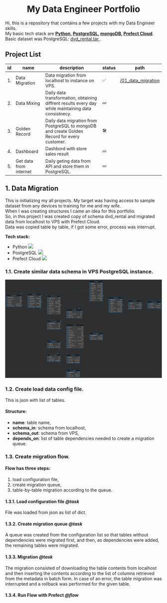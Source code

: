 <h1 style="text-align:center">My Data Engineer Portfolio</h1>

Hi, this is a repository that contains a few projects with my Data Engineer skills. \
My basic tech stack are **<a href="https://www.python.org/">Python</a>, <a href="https://www.postgresql.org/">PostgreSQL</a>, <a href="https://www.mongodb.com/">mongoDB</a>, <a href="https://www.prefect.io/">Prefect Cloud</a>**.
Basic dataset was PostgreSQL: <a href="https://neon.com/postgresql/postgresql-getting-started/postgresql-sample-database"> dvd_rental.tar </a>.

## Project List
| id | name                   | description                                                                                         | status | path                                     |
|----|------------------------|-----------------------------------------------------------------------------------------------------|--------|------------------------------------------|
| 1. | Data Migration         | Data migration from localhost to instance on VPS.                                                   | ✅      | [/01_data_migration](https://github.com/Cracowiatschek/DataEngineerPortfolio/tree/master/01_data_migration) |
| 2. | Data Mixing            | Daily data transformation, obtaining diffrent results every day while maintaining data consistnecy. | 💤     |                                          |
| 3. | Golden Record          | Daily data migration from PostgreSQL to mongoDB and create Golden Record for every customer.        | 🛠️    |                                          |
| 4. | Dashboard              | Dashbord with store sales result                                                                    | 💤     |                                          |
| 5. | Get data from internet | Daily geting data from API and store them in PostgreSQL.                                            | 💤     |                                          |

## 1. Data Migration
This is initializing my all projects. My target was having access to sample dataset from any devices to training for me and my wife. \
When I was creating structures I came an idea for this portfolio. \
So, in this project I was created copy of schema dvd_rental and migrated data from localhost to VPS with Prefect Cloud.  
Data was copied table by table, if I got some error, process was interrupt.

**Tech stack:**
* Python <img src="https://s3.dualstack.us-east-2.amazonaws.com/pythondotorg-assets/media/community/logos/python-logo-only.png" height="15">
* PostgreSQL <img src="https://www.postgresql.org/media/img/about/press/elephant.png" height="15">
* Prefect Cloud <img src="https://www.prefect.io/_next/image?url=%2F_next%2Fstatic%2Fmedia%2Fprefect.999a8755.svg&w=32&q=75" height="15">
### 1.1. Create similar data schema in VPS PostgreSQL instance.
![](/assets/dvd_rental.png)
### 1.2. Create load data config file.
This is json with list of tables. 

#### **Structure:** 
* **name**: table name,
* **schema_in**: schema from localhost,
* **schema_out**: schema from VPS,
* **depends_on**: list of table dependencies needed to create a migration queue.

### 1.3. Create migration flow.
#### **Flow has three steps:**
1. load configuration file,
2. create migration queue,
3. table-by-table migration according to the queue.

#### 1.3.1. Load configuration file *@task*
File was loaded from json as list of dict.

#### 1.3.2. Create migration queue *@task*
A queue was created from the configuration list so that tables without dependencies were migrated first, and then, as dependencies were added, the remaining tables were migrated.

#### 1.3.3. Migration *@task*
The migration consisted of downloading the table contents from localhost and then inserting the contents according to the list of columns retrieved from the metadata in batch form.
In case of an error, the table migration was interrupted and a rollback was performed for the given table.

#### 1.3.4. Run Flow with Prefect *@flow*

